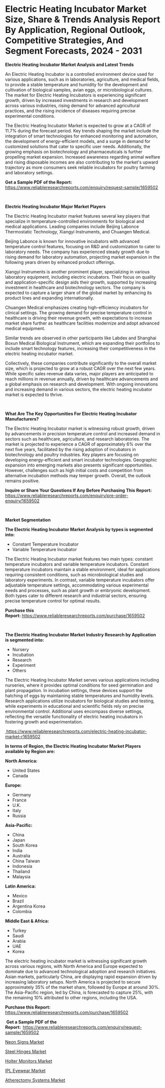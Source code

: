 <p><h1>Electric Heating Incubator Market Size, Share & Trends Analysis Report By Application, Regional Outlook, Competitive Strategies, And Segment Forecasts, 2024 - 2031</h1></p><p><strong>Electric Heating Incubator Market Analysis and Latest Trends</strong></p>
<p><p>An Electric Heating Incubator is a controlled environment device used for various applications, such as in laboratories, agriculture, and medical fields, to provide a stable temperature and humidity for the development and cultivation of biological samples, avian eggs, or microbiological cultures. The market for Electric Heating Incubators is experiencing significant growth, driven by increased investments in research and development across various industries, rising demand for advanced agricultural practices, and the rising incidence of diseases requiring precise experimental conditions.</p><p>The Electric Heating Incubator Market is expected to grow at a CAGR of 11.7% during the forecast period. Key trends shaping the market include the integration of smart technologies for enhanced monitoring and automation, the development of energy-efficient models, and a surge in demand for customized solutions that cater to specific user needs. Additionally, the growing emphasis on biotechnology and pharmaceuticals is further propelling market expansion. Increased awareness regarding animal welfare and rising disposable incomes are also contributing to the market's upward trajectory as more consumers seek reliable incubators for poultry farming and laboratory settings.</p></p>
<p><strong>Get a Sample PDF of the Report:&nbsp;</strong> <a href="https://www.reliableresearchreports.com/enquiry/request-sample/1659502?utm_campaign=1393&utm_medium=2&utm_source=Github&utm_content=ia&utm_term=28092024&utm_id=electric-heating-incubator">https://www.reliableresearchreports.com/enquiry/request-sample/1659502</a></p>
<p>&nbsp;</p>
<p><strong>Electric Heating Incubator Major Market Players</strong></p>
<p><p>The Electric Heating Incubator market features several key players that specialize in temperature-controlled environments for biological and medical applications. Leading companies include Beijing Labonce Thermostatic Technology, Xiangyi Instruments, and Chuangen Medical. </p><p>Beijing Labonce is known for innovative incubators with advanced temperature control features, focusing on R&D and customization to cater to laboratory needs. The company has experienced steady growth due to rising demand for laboratory automation, projecting market expansion in the following years driven by enhanced product offerings.</p><p>Xiangyi Instruments is another prominent player, specializing in various laboratory equipment, including electric incubators. Their focus on quality and application-specific design aids their growth, supported by increasing investment in healthcare and biotechnology sectors. The company is expected to capture a larger share of the global market by enhancing its product lines and expanding internationally.</p><p>Chuangen Medical emphasizes creating high-efficiency incubators for clinical settings. The growing demand for precise temperature control in healthcare is driving their revenue growth, with expectations to increase market share further as healthcare facilities modernize and adopt advanced medical equipment.</p><p>Similar trends are observed in other participants like Labdex and Shanghai Boxun Medical Biological Instrument, which are expanding their portfolios to include smart technology features, increasing their competitiveness in the electric heating incubator market.</p><p>Collectively, these companies contribute significantly to the overall market size, which is projected to grow at a robust CAGR over the next few years. While specific sales revenue data varies, major players are anticipated to reach millions in revenue annually, driven by healthcare advancements and a global emphasis on research and development. With ongoing innovations and increasing demand in various sectors, the electric heating incubator market is expected to thrive.</p></p>
<p>&nbsp;</p>
<p><strong>What Are The Key Opportunities For Electric Heating Incubator Manufacturers?</strong></p>
<p><p>The Electric Heating Incubator market is witnessing robust growth, driven by advancements in precision temperature control and increased demand in sectors such as healthcare, agriculture, and research laboratories. The market is projected to experience a CAGR of approximately 6% over the next five years, facilitated by the rising adoption of incubators in biotechnology and poultry industries. Key players are focusing on developing energy-efficient and smart incubator technologies. Geographic expansion into emerging markets also presents significant opportunities. However, challenges such as high initial costs and competition from alternative incubation methods may temper growth. Overall, the outlook remains positive.</p></p>
<p><strong>Inquire or Share Your Questions If Any Before Purchasing This Report:</strong> <a href="https://www.reliableresearchreports.com/enquiry/pre-order-enquiry/1659502?utm_campaign=1393&utm_medium=2&utm_source=Github&utm_content=ia&utm_term=28092024&utm_id=electric-heating-incubator">https://www.reliableresearchreports.com/enquiry/pre-order-enquiry/1659502</a></p>
<p>&nbsp;</p>
<p><strong>Market Segmentation</strong></p>
<p><strong>The Electric Heating Incubator Market Analysis by types is segmented into:</strong></p>
<p><ul><li>Constant Temperature Incubator</li><li>Variable Temperature Incubator</li></ul></p>
<p><p>The Electric Heating Incubator market features two main types: constant temperature incubators and variable temperature incubators. Constant temperature incubators maintain a stable environment, ideal for applications requiring consistent conditions, such as microbiological studies and laboratory experiments. In contrast, variable temperature incubators offer adjustable temperature settings, accommodating various experimental needs and processes, such as plant growth or embryonic development. Both types cater to different research and industrial sectors, ensuring precise temperature control for optimal results.</p></p>
<p><strong>Purchase this Report:&nbsp;</strong><a href="https://www.reliableresearchreports.com/purchase/1659502?utm_campaign=1393&utm_medium=2&utm_source=Github&utm_content=ia&utm_term=28092024&utm_id=electric-heating-incubator">https://www.reliableresearchreports.com/purchase/1659502</a></p>
<p>&nbsp;</p>
<p><strong>The Electric Heating Incubator Market Industry Research by Application is segmented into:</strong></p>
<p><ul><li>Nursery</li><li>Incubation</li><li>Research</li><li>Experiment</li><li>Others</li></ul></p>
<p><p>The Electric Heating Incubator Market serves various applications including nurseries, where it provides optimal conditions for seed germination and plant propagation. In incubation settings, these devices support the hatching of eggs by maintaining stable temperatures and humidity levels. Research applications utilize incubators for biological studies and testing, while experiments in educational and scientific fields rely on precise environmental control. Additional uses encompass diverse settings, reflecting the versatile functionality of electric heating incubators in fostering growth and experimentation.</p></p>
<p><a href="https://www.reliableresearchreports.com/electric-heating-incubator-market-r1659502?utm_campaign=1393&utm_medium=2&utm_source=Github&utm_content=ia&utm_term=28092024&utm_id=electric-heating-incubator">&nbsp;https://www.reliableresearchreports.com/electric-heating-incubator-market-r1659502</a></p>
<p><strong>In terms of Region, the Electric Heating Incubator Market Players available by Region are:</strong></p>
<p>
    <p> <strong> North America: </strong>
        <ul>
            <li>United States</li>
            <li>Canada</li>
        </ul>
        </p> 
    <p> <strong> Europe: </strong>
        <ul>
            <li>Germany</li>
            <li>France</li>
            <li>U.K.</li>
            <li>Italy</li>
            <li>Russia</li>
        </ul>
        </p> 
    <p> <strong> Asia-Pacific: </strong>
        <ul>
            <li>China</li>
            <li>Japan</li>
            <li>South Korea</li>
            <li>India</li>
            <li>Australia</li>
            <li>China Taiwan</li>
            <li>Indonesia</li>
            <li>Thailand</li>
            <li>Malaysia</li>
        </ul>
        </p> 
    <p> <strong> Latin America: </strong>
        <ul>
            <li>Mexico</li>
            <li>Brazil</li>
            <li>Argentina Korea</li>
            <li>Colombia</li>
        </ul>
        </p> 
    <p> <strong> Middle East & Africa: </strong>
        <ul>
            <li>Turkey</li>
            <li>Saudi</li>
            <li>Arabia</li>
            <li>UAE</li>
            <li>Korea</li>
        </ul>
    </p>
    </p>
<p><p>The electric heating incubator market is witnessing significant growth across various regions, with North America and Europe expected to dominate due to advanced technological adoption and research initiatives. Asian markets, particularly China, are displaying rapid expansion driven by increasing laboratory setups. North America is projected to secure approximately 35% of the market share, followed by Europe at around 30%. The Asia-Pacific region, led by China, is forecasted to capture 25%, with the remaining 10% attributed to other regions, including the USA.</p></p>
<p><strong>Purchase this Report: </strong><a href="https://www.reliableresearchreports.com/purchase/1659502?utm_campaign=1393&utm_medium=2&utm_source=Github&utm_content=ia&utm_term=28092024&utm_id=electric-heating-incubator">https://www.reliableresearchreports.com/purchase/1659502</a></p>
<p>&nbsp;<strong>Get a Sample PDF of the Report:&nbsp;&nbsp;</strong><a href="https://www.reliableresearchreports.com/enquiry/request-sample/1659502?utm_campaign=1393&utm_medium=2&utm_source=Github&utm_content=ia&utm_term=28092024&utm_id=electric-heating-incubator">https://www.reliableresearchreports.com/enquiry/request-sample/1659502</a></p>
<p><strong></strong></p>
<p><p><a href="https://www.linkedin.com/pulse/neon-signs-industry-insights-report-analyzing-market-trends-sahxe?utm_campaign=1393&utm_medium=2&utm_source=Github&utm_content=ia&utm_term=28092024&utm_id=electric-heating-incubator">Neon Signs Market</a></p><p><a href="https://www.linkedin.com/pulse/steel-hinges-industry-forecast-market-shifts-strategic-imperatives-gaoqf?utm_campaign=1393&utm_medium=2&utm_source=Github&utm_content=ia&utm_term=28092024&utm_id=electric-heating-incubator">Steel Hinges Market</a></p><p><a href="https://issuu.com/reportprime-2/docs/holter-monitors-market-size-2030.pp_8b8703cdac36d4?utm_campaign=1393&utm_medium=2&utm_source=Github&utm_content=ia&utm_term=28092024&utm_id=electric-heating-incubator">Holter Monitors Market</a></p><p><a href="https://www.linkedin.com/pulse/how-regions-adapting-ipl-eyewear-market-global-trends-overview-6dhaf?utm_campaign=1393&utm_medium=2&utm_source=Github&utm_content=ia&utm_term=28092024&utm_id=electric-heating-incubator">IPL Eyewear Market</a></p><p><a href="https://issuu.com/reportprime-2/docs/atherectomy-systems-market-size-203_0295fdb9eefcd8?utm_campaign=1393&utm_medium=2&utm_source=Github&utm_content=ia&utm_term=28092024&utm_id=electric-heating-incubator">Atherectomy Systems Market</a></p></p>